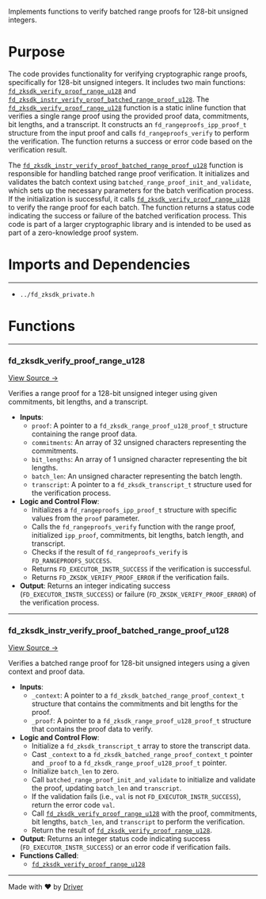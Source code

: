 <!--------------------------------------------------------------------------------->
<!-- IMPORTANT: This file is auto-generated by Driver (https://driver.ai). -------->
<!-- Manual edits may be overwritten on future commits. --------------------------->
<!--------------------------------------------------------------------------------->

Implements functions to verify batched range proofs for 128-bit unsigned integers.

# Purpose
The code provides functionality for verifying cryptographic range proofs, specifically for 128-bit unsigned integers. It includes two main functions: [`fd_zksdk_verify_proof_range_u128`](<#fd_zksdk_verify_proof_range_u128>) and [`fd_zksdk_instr_verify_proof_batched_range_proof_u128`](<#fd_zksdk_instr_verify_proof_batched_range_proof_u128>). The [`fd_zksdk_verify_proof_range_u128`](<#fd_zksdk_verify_proof_range_u128>) function is a static inline function that verifies a single range proof using the provided proof data, commitments, bit lengths, and a transcript. It constructs an `fd_rangeproofs_ipp_proof_t` structure from the input proof and calls `fd_rangeproofs_verify` to perform the verification. The function returns a success or error code based on the verification result.

The [`fd_zksdk_instr_verify_proof_batched_range_proof_u128`](<#fd_zksdk_instr_verify_proof_batched_range_proof_u128>) function is responsible for handling batched range proof verification. It initializes and validates the batch context using `batched_range_proof_init_and_validate`, which sets up the necessary parameters for the batch verification process. If the initialization is successful, it calls [`fd_zksdk_verify_proof_range_u128`](<#fd_zksdk_verify_proof_range_u128>) to verify the range proof for each batch. The function returns a status code indicating the success or failure of the batched verification process. This code is part of a larger cryptographic library and is intended to be used as part of a zero-knowledge proof system.
# Imports and Dependencies

---
- `../fd_zksdk_private.h`


# Functions

---
### fd\_zksdk\_verify\_proof\_range\_u128<!-- {{#callable:fd_zksdk_verify_proof_range_u128}} -->
[View Source →](<../../../../../../../../src/flamenco/runtime/program/zksdk/instructions/fd_zksdk_batched_range_proof_u128.c#L3>)

Verifies a range proof for a 128-bit unsigned integer using given commitments, bit lengths, and a transcript.
- **Inputs**:
    - `proof`: A pointer to a `fd_zksdk_range_proof_u128_proof_t` structure containing the range proof data.
    - `commitments`: An array of 32 unsigned characters representing the commitments.
    - `bit_lengths`: An array of 1 unsigned character representing the bit lengths.
    - `batch_len`: An unsigned character representing the batch length.
    - `transcript`: A pointer to a `fd_zksdk_transcript_t` structure used for the verification process.
- **Logic and Control Flow**:
    - Initializes a `fd_rangeproofs_ipp_proof_t` structure with specific values from the `proof` parameter.
    - Calls the `fd_rangeproofs_verify` function with the range proof, initialized `ipp_proof`, commitments, bit lengths, batch length, and transcript.
    - Checks if the result of `fd_rangeproofs_verify` is `FD_RANGEPROOFS_SUCCESS`.
    - Returns `FD_EXECUTOR_INSTR_SUCCESS` if the verification is successful.
    - Returns `FD_ZKSDK_VERIFY_PROOF_ERROR` if the verification fails.
- **Output**: Returns an integer indicating success (`FD_EXECUTOR_INSTR_SUCCESS`) or failure (`FD_ZKSDK_VERIFY_PROOF_ERROR`) of the verification process.


---
### fd\_zksdk\_instr\_verify\_proof\_batched\_range\_proof\_u128<!-- {{#callable:fd_zksdk_instr_verify_proof_batched_range_proof_u128}} -->
[View Source →](<../../../../../../../../src/flamenco/runtime/program/zksdk/instructions/fd_zksdk_batched_range_proof_u128.c#L32>)

Verifies a batched range proof for 128-bit unsigned integers using a given context and proof data.
- **Inputs**:
    - `_context`: A pointer to a `fd_zksdk_batched_range_proof_context_t` structure that contains the commitments and bit lengths for the proof.
    - `_proof`: A pointer to a `fd_zksdk_range_proof_u128_proof_t` structure that contains the proof data to verify.
- **Logic and Control Flow**:
    - Initialize a `fd_zksdk_transcript_t` array to store the transcript data.
    - Cast `_context` to a `fd_zksdk_batched_range_proof_context_t` pointer and `_proof` to a `fd_zksdk_range_proof_u128_proof_t` pointer.
    - Initialize `batch_len` to zero.
    - Call `batched_range_proof_init_and_validate` to initialize and validate the proof, updating `batch_len` and `transcript`.
    - If the validation fails (i.e., `val` is not `FD_EXECUTOR_INSTR_SUCCESS`), return the error code `val`.
    - Call [`fd_zksdk_verify_proof_range_u128`](<#fd_zksdk_verify_proof_range_u128>) with the proof, commitments, bit lengths, `batch_len`, and `transcript` to perform the verification.
    - Return the result of [`fd_zksdk_verify_proof_range_u128`](<#fd_zksdk_verify_proof_range_u128>).
- **Output**: Returns an integer status code indicating success (`FD_EXECUTOR_INSTR_SUCCESS`) or an error code if verification fails.
- **Functions Called**:
    - [`fd_zksdk_verify_proof_range_u128`](<#fd_zksdk_verify_proof_range_u128>)



---
Made with ❤️ by [Driver](https://www.driver.ai/)